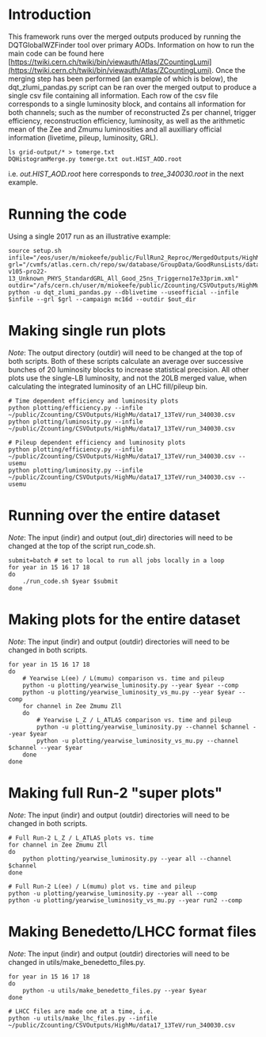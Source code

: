 # Introduction
This framework runs over the merged outputs produced by running the DQTGlobalWZFinder tool over primary AODs.
Information on how to run the main code can be found here [https://twiki.cern.ch/twiki/bin/viewauth/Atlas/ZCountingLumi](https://twiki.cern.ch/twiki/bin/viewauth/Atlas/ZCountingLumi). 
Once the merging step has been performed (an example of which is below), 
the dqt_zlumi_pandas.py script can be ran over the merged output to produce a single csv file containing all information.
Each row of the csv file corresponds to a single luminosity block, and contains all information for both channels;
such as the number of reconstructed Zs per channel, trigger efficiency, reconstruction efficiency, luminosity, 
as well as the arithmetic mean of the Zee and Zmumu luminosities and all auxilliary official information 
(livetime, pileup, luminosity, GRL).

```
ls grid-output/* > tomerge.txt
DQHistogramMerge.py tomerge.txt out.HIST_AOD.root
```

i.e. *out.HIST_AOD.root* here corresponds to *tree_340030.root* in the next example.

# Running the code
Using a single 2017 run as an illustrative example: 
```
source setup.sh
infile="/eos/user/m/miokeefe/public/FullRun2_Reproc/MergedOutputs/HighMu/data17_13TeV/tree_340030.root"
grl="/cvmfs/atlas.cern.ch/repo/sw/database/GroupData/GoodRunsLists/data17_13TeV/20190708/data17_13TeV.periodAllYear_DetStatus-v105-pro22-13_Unknown_PHYS_StandardGRL_All_Good_25ns_Triggerno17e33prim.xml"
outdir="/afs/cern.ch/user/m/miokeefe/public/Zcounting/CSVOutputs/HighMu/data17_13TeV"
python -u dqt_zlumi_pandas.py --dblivetime --useofficial --infile $infile --grl $grl --campaign mc16d --outdir $out_dir
```

# Making single run plots
_Note_: The output directory (outdir) will need to be changed at the top of both scripts.
Both of these scripts calculate an average over successive bunches of 20 luminosity blocks
to increase statistical precision. 
All other plots use the single-LB luminosity, and not the 20LB merged value, 
when calculating the integrated luminosity of an LHC fill/pileup bin.

```
# Time dependent efficiency and luminosity plots
python plotting/efficiency.py --infile ~/public/Zcounting/CSVOutputs/HighMu/data17_13TeV/run_340030.csv
python plotting/luminosity.py --infile ~/public/Zcounting/CSVOutputs/HighMu/data17_13TeV/run_340030.csv

# Pileup dependent efficiency and luminosity plots
python plotting/efficiency.py --infile ~/public/Zcounting/CSVOutputs/HighMu/data17_13TeV/run_340030.csv --usemu
python plotting/luminosity.py --infile ~/public/Zcounting/CSVOutputs/HighMu/data17_13TeV/run_340030.csv --usemu
```

# Running over the entire dataset
_Note_: The input (indir) and output (out_dir) directories will need to be changed at the top of the script run_code.sh.
```
submit=batch # set to local to run all jobs locally in a loop
for year in 15 16 17 18
do
    ./run_code.sh $year $submit
done
```

# Making plots for the entire dataset
_Note_: The input (indir) and output (outdir) directories will need to be changed in both scripts.
```
for year in 15 16 17 18
do
    # Yearwise L(ee) / L(mumu) comparison vs. time and pileup
    python -u plotting/yearwise_luminosity.py --year $year --comp
    python -u plotting/yearwise_luminosity_vs_mu.py --year $year --comp
    for channel in Zee Zmumu Zll
    do
        # Yearwise L_Z / L_ATLAS comparison vs. time and pileup
        python -u plotting/yearwise_luminosity.py --channel $channel --year $year
        python -u plotting/yearwise_luminosity_vs_mu.py --channel $channel --year $year
    done
done

```

# Making full Run-2 "super plots"
_Note_: The input (indir) and output (outdir) directories will need to be changed in both scripts.
```
# Full Run-2 L_Z / L_ATLAS plots vs. time
for channel in Zee Zmumu Zll
do
    python plotting/yearwise_luminosity.py --year all --channel $channel
done

# Full Run-2 L(ee) / L(mumu) plot vs. time and pileup
python -u plotting/yearwise_luminosity.py --year all --comp 
python -u plotting/yearwise_luminosity_vs_mu.py --year run2 --comp 
```

# Making Benedetto/LHCC format files
_Note_: The input (indir) and output (outdir) directories will need to be changed in utils/make_benedetto_files.py. 
```
for year in 15 16 17 18
do
    python -u utils/make_benedetto_files.py --year $year
done

# LHCC files are made one at a time, i.e.
python -u utils/make_lhc_files.py --infile ~/public/Zcounting/CSVOutputs/HighMu/data17_13TeV/run_340030.csv
```
